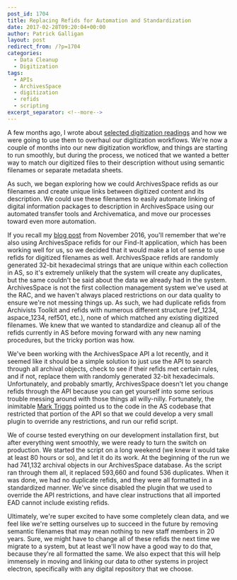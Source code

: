 ```yaml
---
post_id: 1704
title: Replacing Refids for Automation and Standardization
date: 2017-02-28T09:20:04+00:00
author: Patrick Galligan
layout: post
redirect_from: /?p=1704
categories:
  - Data Cleanup
  - Digitization
tags:
  - APIs
  - ArchivesSpace
  - digitization
  - refids
  - scripting
excerpt_separator: <!--more-->
---
```

A few months ago, I wrote about [selected digitization readings](/a-selection-of-readings-on-digitization) and how we were going to use them to overhaul our digitization workflows. We're now a couple of months into our new digitization workflow, and things are starting to run smoothly, but during the process, we noticed that we wanted a better way to match our digitized files to their description without using semantic filenames or separate metadata sheets. <!--more-->

As such, we began exploring how we could ArchivesSpace refids as our filenames and create unique links between digitized content and its description. We could use these filenames to easily automate linking of digital information packages to description in ArchivesSpace using our automated transfer tools and Archivematica, and move our processes toward even more automation.

If you recall my [blog post](/the-master-shelf-list-where-we-go-from-here) from November 2016, you'll remember that we're also using ArchivesSpace refids for our Find-It application, which has been working well for us, so we decided that it would make a lot of sense to use refids for digitized filenames as well. ArchivesSpace refids are randomly generated 32-bit hexadecimal strings that are unique within each collection in AS, so it's extremely unlikely that the system will create any duplicates, but the same couldn't be said about the data we already had in the system. ArchivesSpace is not the first collection management system we've used at the RAC, and we haven't always placed restrictions on our data quality to ensure we're not messing things up. As such, we had duplicate refids from Archivists Toolkit and refids with numerous different structure (ref\_1234, aspace\_1234, ref501, etc.), none of which matched any existing digitized filenames. We knew that we wanted to standardize and cleanup all of the refids currently in AS before moving forward with any new naming procedures, but the tricky portion was how.

We've been working with the ArchivesSpace API a lot recently, and it seemed like it should be a simple solution to just use the API to search through all archival objects, check to see if their refids met certain rules, and if not, replace them with randomly generated 32-bit hexadecimals. Unfortunately, and probably smartly, ArchivesSpace doesn't let you change refids through the API because you can get yourself into some serious trouble messing around with those things all willy-nilly. Fortunately, the inimitable [Mark Triggs](https://dishevelled.net/) pointed us to the code in the AS codebase that restricted that portion of the API so that we could develop a very small plugin to override any restrictions, and run our refid script.

We of course tested everything on our development installation first, but after everything went smoothly, we were ready to turn the switch on production. We started the script on a long weekend (we knew it would take at least 80 hours or so), and let it do its work. At the beginning of the run we had 741,132 archival objects in our ArchivesSpace database. As the script ran through them all, it replaced 593,660 and found 536 duplicates. When it was done, we had no duplicate refids, and they were all formatted in a standardized manner. We've since disabled the plugin that we used to override the API restrictions, and have clear instructions that all imported EAD cannot include existing refids.

Ultimately, we're super excited to have some completely clean data, and we feel like we're setting ourselves up to succeed in the future by removing semantic filenames that may mean nothing to new staff members in 20 years. Sure, we might have to change all of these refids the next time we migrate to a system, but at least we'll now have a good way to do that, because they're all formatted the same. We also expect that this will help immensely in moving and linking our data to other systems in project electron, specifically with any digital repository that we choose.
